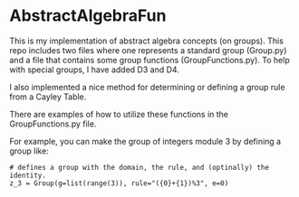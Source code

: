 # AbstractAlgebraFun
This is my implementation of abstract algebra concepts (on groups). This repo includes two files where one represents a standard group (Group.py) and a file that contains some group functions (GroupFunctions.py). To help with special groups, I have added D3 and D4.

I also implemented a nice method for determining or defining a group rule from a Cayley Table.

There are examples of how to utilize these functions in the GroupFunctions.py file. 

For example, you can make the group of integers module 3 by defining a group like:
```
# defines a group with the domain, the rule, and (optinally) the identity.
z_3 = Group(g=list(range(3)), rule="({0}+{1})%3", e=0)
```
